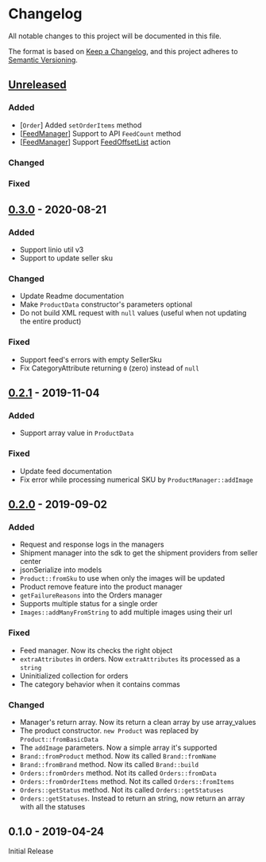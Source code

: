 # Changelog

All notable changes to this project will be documented in this file.

The format is based on [Keep a Changelog](https://keepachangelog.com/en/1.0.0/),
and this project adheres to [Semantic Versioning](https://semver.org/spec/v2.0.0.html).

## [Unreleased]

### Added
* [`Order`] Added `setOrderItems` method
* [[FeedManager](docs/Managers/Feed.md)] Support to API `FeedCount` method 
* [[FeedManager](docs/Managers/Feed.md)] Support [FeedOffsetList](https://developers.linio.com/reference/feedoffsetlist) action

### Changed

### Fixed

## [0.3.0] - 2020-08-21

### Added
* Support linio util v3
* Support to update seller sku

### Changed
* Update Readme documentation
* Make `ProductData` constructor's parameters optional
* Do not build XML request with `null` values (useful when not updating the entire product)

### Fixed

* Support feed's errors with empty SellerSku
* Fix CategoryAttribute returning `0` (zero) instead of `null`

## [0.2.1] - 2019-11-04

### Added

* Support array value in `ProductData`

### Fixed

* Update feed documentation
* Fix error while processing numerical SKU by `ProductManager::addImage`

## [0.2.0] - 2019-09-02

### Added

* Request and response logs in the managers
* Shipment manager into the sdk to get the shipment providers from seller center
* jsonSerialize into models
* `Product::fromSku` to use when only the images will be updated
* Product remove feature into the product manager
* `getFailureReasons` into the Orders manager
* Supports multiple status for a single order
* `Images::addManyFromString` to add multiple images using their url

### Fixed
* Feed manager. Now its checks the right object
* `extraAttributes` in orders. Now `extraAttributes` its processed as a `string`
* Uninitialized collection for orders
* The category behavior when it contains commas

### Changed

* Manager's return array. Now its return a clean array by use array_values
* The product constructor. `new Product` was replaced by `Product::fromBasicData`
* The `addImage` parameters. Now a simple array it's supported
* `Brand::fromProduct` method. Now its called `Brand::fromName`
* `Brand::fromBrand` method. Now its called `Brand::build`
* `Orders::fromOrders` method. Not its called `Orders::fromData`
* `Orders::fromOrderItems` method. Not its called `Orders::fromItems`
* `Orders::getStatus` method. Not its called `Orders::getStatuses`
* `Orders::getStatuses`. Instead to return an string, now return an array with all the statuses

## 0.1.0 - 2019-04-24

Initial Release

[Unreleased]: https://github.com/LinioIT/seller-center-sdk/compare/v0.3.0...HEAD
[0.3.0]: https://github.com/LinioIT/seller-center-sdk/releases/tag/v0.3.0
[0.2.1]: https://github.com/LinioIT/seller-center-sdk/releases/tag/v0.2.1
[0.2.0]: https://github.com/LinioIT/seller-center-sdk/releases/tag/v0.2.0
